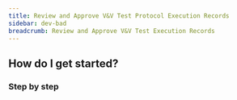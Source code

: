 ```yaml
---
title: Review and Approve V&V Test Protocol Execution Records
sidebar: dev-bad
breadcrumb: Review and Approve V&V Test Execution Records
---
```


## <background>

## How do I get started?

### Step by step
